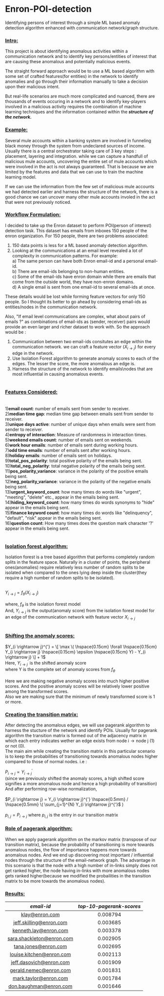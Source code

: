 # Enron-POI-detection
 Identifying persons of interest through a simple ML based anomaly detection algorithm enhanced with communication network/graph structure.

### **<ins>Intro:</ins>** <br> 
This project is about identifying anomalous activities within a communication network and to identify key persons/entities of interest that are causing these anomalous and potentially malicious events. <br> 

The straight forward approach would be to use a ML based algorithm with some set of crafted features(for entities) in the network to identify anomalies and go through their information manually to take a decision upon their malicious intent. <br> 

But real-life scenarios are much more complicated and nuanced, there are thousands of events occuring in a network and to identify key-players involved in a malicious activity requires the combination of machine learning techniques and the information contained within the ***structure of the network.*** <br>

### **<ins>Example:</ins>** <br> 
Several mule accounts within a banking system are involved in funneling black money through the system from undeclared sources of income. 
Usually there is a central orchestrator taking care of 3 key steps : placement, layering and integration. while we can capture a handfull of malicious mule accounts, uncovering the entire set of mule accounts which were involved in the act is not always guaranteed. That is because we are limited by the features and data that we can use to train the machine learning model. 

If we can use the information from the few set of malicious mule accounts we had detected earlier and harness the structure of the network, there is a good chance we can uncover many other mule accounts involed in the act that were not previously noticed. <br>

### **<ins>Workflow Formulation:</ins>** <br>
I decided to take up the Enron dataset to perform POI(person of interest) detection task.
This dataset has emails from inboxes 150 people of the enron organization. For 150 people, there are two problems associated:
1) 150 data points is less for a ML based anomaly detection algorithm.
2) Looking at the communications at an email level revealed a lot of complexity in communication patterns. For example:<br>
   a) The same person can have both Enron email-id and a personal email-id.<br>
   b) There are email-ids belonging to non-human entities.<br>
   c) Some of the email-ids have enron domain while there are emails that come from the outside world, they have non-enron domains.<br>
   d) A single email is sent from one email-id to several email-ids at once.<br>

These details would be lost while forming feature vectors for only 150 people. So I thought its better to go ahead by considering email-ids as entities/nodes in the communication network.<br>

Also, "If email level communications are complex, what about pairs of emails ?" as combinations of email-ids as (sender, receiver) pairs would provide an even larger and richer dataset to work with. So the approach would be :<br>

1) Communication between two email-ids consitutes an edge within the communication network. we can craft a feature vector ($X_{i \rightarrow j}$) for every edge
in the network.
2) Use Isolation Forest algorithm to generate anomaly scores to each of the edges. The lesser the score, the more anomalous an edge is.
3) Harness the structure of the network to identify emails\nodes that are most influential in causing anomalous events.<br><br>

### <ins>Features Considered:</ins> <br><br>
1)**email count**: number of emails sent from sender to receiver.<br>
2)**median time gap**: median time gap between emails sent from sender to receiver.<br>
3)**unique days active**: number of unique days when emails were sent from sender to receiver.<br>
4)**entropy of interaction**: Measure of randomness in interaction times.<br>
5)**weekend emails count**: number of emails sent on weekends.<br>
6)**work hour emails**: number of emails sent during working hours.<br>
7)**odd time emails**: number of emails sent after working hours.<br>
8)**holiday emails**: number of emails sent on holidays.<br>
9)**total_pos_polarity**: total positive polarity of the emails being sent.<br>
10)**total_neg_polarity**: total negative polarity of the emails being sent.<br>
11)**pos_polarity_variance**: variance in the polarity of the positive emails being sent.<br>
12)**neg_polarity_variance**: variance in the polarity of the negative emails being sent.<br>
13)**urgent_keyword_count**: how many times do words like "urgent", "meeting", "delete" etc., appear in the emails being sent.<br>
14)**hiding_keyword_count**: how many times do words synonyms to "hide" appear in the emails being sent.<br>
15)**finance keyword count**: how many times do words like "delinquency", "default", "risk" appear in the emails being sent.<br>
16)**question count**: How many times does the question mark character '?' appear in the emails being sent.<br><br>

### <ins>Isolation forest algorithm:</ins> <br>
Isolation forest is a tree based algorithm that performs completely random splits in the feature space. Naturally in a cluster of points, the peripheral ones(anomalies) require relatively less number of random splits to be isolated when compared to the ones lying deep inside the cluster(they require a high number of random splits to be isolated).<br><br>

$Y_{i \rightarrow j} = f_\theta \left( X_{i \rightarrow j} \right)$ <br><br>
$\text{where, } f_\theta \text{ is the isolation forest model}$ <br>
$\text{And, } Y_{i \rightarrow j} \text{ is the output(anomaly score) from the isolation forest model for an edge of the communication network with feature vector } X_{i \rightarrow j}$ <br><br>

### <ins>Shifting the anomaly scores:</ins> <br>

$Y_{i \rightarrow j}^{'} =  \[ \max \( \hspace{0.15cm} \forall \hspace{0.15cm} Y_{i \rightarrow j} \hspace{0.15cm} \epsilon \hspace{0.15cm} Y) - Y_{i \rightarrow j} \] + 1$ <br>
$\text{Here, } Y_{i \rightarrow j}^{'} \text{ is the shifted anomaly score}$ <br>
$\text{where Y is the complete set of anomaly scores from }f_\theta$ <br><br>
Here we are making negative anomaly scores into much higher positive scores. And the positive anomaly scores will be relatively lower positive among the transformed scores. <br>
Also we are making sure that the minimum of newly transformed score is 1 or more. <br>

### <ins>Creating the transition matrix:</ins> <br>
After detecting the anomalous edges, we will use pagerank algorithm to harness the stucture of the network and identify POIs. Usually for pagerank algorithm the transition matrix is formed out of the adjacency matrix in which each entry indicates wether an edge exists from $\text{node i} \rightarrow \text{node j}$ (1) or not (0). <br>
The main aim while creating the transition matrix in this particular scenario is to keep the probabilities of transitioning towards anomalous nodes higher compared to those of normal nodes. i.e :<br>

$P_{i \rightarrow j} \propto	Y_{i \rightarrow j}^{'}$ <br>
$\text{(since we previously shifted the anomaly scores, a high shifted score signifies a more anomalous node and hence a high probability of transition)}$
$\text{And after performing row-wise normalization,}$ <br><br>
$P_{i \rightarrow j} = Y_{i \rightarrow j}^{'} \hspace{0.5mm} / \hspace{0.5mm} \( \sum_{j=1}^{N} Y_{i \rightarrow j}^{'}$ \) <br><br>
$p_{i, j} = P_{i \rightarrow j} \text{   where  } p_{i, j} \text{ is the entry in our transition matrix}$

### <ins>Role of pagerank algorithm:</ins> <br>
When we apply pagerank algorithm on the markov matrix (transpose of our transition matrix), because the probability of transitioning is more towards anomalous nodes, the flow of importance happens more towards anomalous nodes. And we end up discovering most important / influential nodes through the structure of the email-network graph. The advantage in this scenario is that the node with a high number of in-links simply does not get ranked higher, the node having in-links with more anomalous nodes gets ranked higher(because we modified the probailities in the transition matrix to be more towards the anomalous nodes).

### <ins>Results:</ins> <br>

|***email-id***|***top-10-pagerank-scores***|
|:------------:|:------------:|
|klay@enron.com|	0.008794|
|jeff.skilling@enron.com|	0.003685|
|kenneth.lay@enron.com|	0.003378|
|sara.shackleton@enron.com|	0.002905|
|tana.jones@enron.com|	0.002695|
|louise.kitchen@enron.com|	0.002113|
|jeff.dasovich@enron.com|	0.001909|
|gerald.nemec@enron.com|	0.001831|
|mark.taylor@enron.com|	0.001784|
|don.baughman@enron.com|	0.001646|


 
